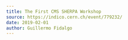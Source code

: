 ```yaml
---
title: The First CMS SHERPA Workshop
source: https://indico.cern.ch/event/779232/
date: 2019-02-01
author: Guillermo Fidalgo
---
```

